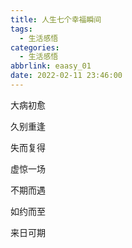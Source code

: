 ```yaml
---
title: 人生七个幸福瞬间
tags:
  - 生活感悟
categories:
  - 生活感悟
abbrlink: eaasy_01
date: 2022-02-11 23:46:00
---
```


大病初愈

久别重逢

失而复得

虚惊一场

不期而遇

如约而至

来日可期